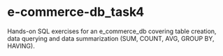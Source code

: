 # e-commerce-db_task4
Hands-on SQL exercises for an e_commerce_db covering table creation, data querying  and data summarization (SUM, COUNT, AVG, GROUP BY, HAVING).
